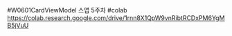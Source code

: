#W0601CardViewModel
스앱 5주차
#colab
https://colab.research.google.com/drive/1rnn8X1QpW9vnRibtRCDxPM6YgMB5jVuU